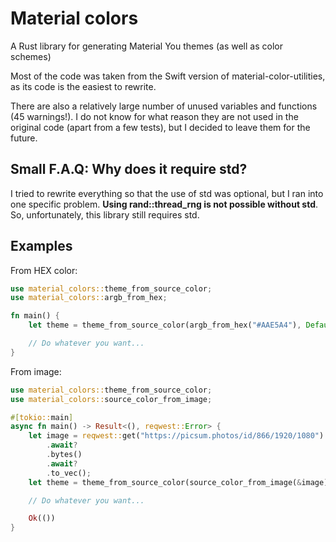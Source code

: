 # Material colors

A Rust library for generating Material You themes (as well as color schemes)

Most of the code was taken from the Swift version of material-color-utilities, as its code is the easiest to rewrite.

There are also a relatively large number of unused variables and functions (45 warnings!). I do not know for what reason they are not used in the original code (apart from a few tests), but I decided to leave them for the future.

## Small F.A.Q: Why does it require std?

I tried to rewrite everything so that the use of std was optional, but I ran into one specific problem. **Using rand::thread_rng is not possible without std**. So, unfortunately, this library still requires std.

## Examples

From HEX color:

```rust
use material_colors::theme_from_source_color;
use material_colors::argb_from_hex;

fn main() {
    let theme = theme_from_source_color(argb_from_hex("#AAE5A4"), Default::default());

    // Do whatever you want...
}
```

From image:

```rust
use material_colors::theme_from_source_color;
use material_colors::source_color_from_image;

#[tokio::main]
async fn main() -> Result<(), reqwest::Error> {
    let image = reqwest::get("https://picsum.photos/id/866/1920/1080")
        .await?
        .bytes()
        .await?
        .to_vec();
    let theme = theme_from_source_color(source_color_from_image(&image), Default::default());

    // Do whatever you want...

    Ok(())
}
```
